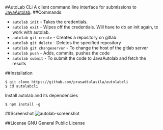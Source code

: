 #AutoLab CLI
A client command line interface for submissions to [JavaAutolab](https://github.com/prasadtalasila/JavaAutolab).
##Commands
* `autolab init` - Takes the credentials.
* `autolab exit` - Wipes off the credentials. Will have to do an init again, to work with autolab.
* `autolab git create` - Creates a repository on gitlab
* `autolab git delete` - Deletes the specified repository
* `autolab git changeserver` - To change the host of the gitlab server
* `autolab push` - Adds, commits, pushes the code
* `autolab submit` -  To submit the code to JavaAutolab and fetch the results


##Installation
```
$ git clone https://github.com/prasadtalasila/autolabcli
$ cd autolabcli
```

Install autolab and its dependencies
 ```
$ npm install -g
 ```

##Screenshot
![autolab-screenshot](https://cloud.githubusercontent.com/assets/13795788/21156451/e1d7cf04-c19b-11e6-9174-593ab68be76a.png)

##License
GNU General Public License